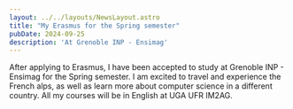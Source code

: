 ```yaml
---
layout: ../../layouts/NewsLayout.astro
title: "My Erasmus for the Spring semester"
pubDate: 2024-09-25
description: 'At Grenoble INP - Ensimag'
---
```


After applying to Erasmus, I have been accepted to study at Grenoble INP - Ensimag for the Spring semester. I am excited to travel and experience the French alps, as well as learn more about computer science in a different country. All my courses will be in English at UGA UFR IM2AG.
